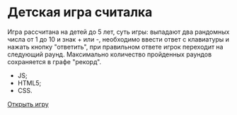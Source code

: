 # Детская игра считалка

Игра рассчитана на детей до 5 лет, суть игры: выпадают два рандомных числа от 1 до 10 и знак + или -, необходимо ввести ответ с клавиатуры и нажать кнопку "ответить", при правильном ответе игрок переходит на следующий раунд. Максимально количество пройденных раундов сохраняется в графе "рекорд".

- JS;
- HTML5;
- CSS.

[Открыть игру](https://callmemaksimg.github.io/game-for-kids/)